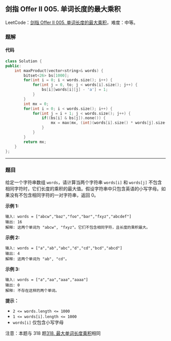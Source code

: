 ## 剑指 Offer II 005. 单词长度的最大乘积

LeetCode：[剑指 Offer II 005. 单词长度的最大乘积](https://leetcode.cn/problems/aseY1I/)，难度：中等。

### 题解

#### 代码

```c++
class Solution {
public:
    int maxProduct(vector<string>& words) {
        bitset<26> bs[1000];
        for(int i = 0; i < words.size(); i++) {
            for(int j = 0, to; j < words[i].size(); j++) {
                bs[i][words[i][j] - 'a'] = 1;
            }
        }
        int mx = 0;
        for(int i = 0; i < words.size(); i++) {
            for(int j = i + 1; j < words.size(); j++) {
                if((bs[i] & bs[j]).none()) {
                    mx = max(mx, (int)(words[i].size() * words[j].size()));
                }
            }
        }
        return mx;
    }
};
```



---



### 题目

给定一个字符串数组 `words`，请计算当两个字符串 `words[i]` 和 `words[j]` 不包含相同字符时，它们长度的乘积的最大值。假设字符串中只包含英语的小写字母。如果没有不包含相同字符的一对字符串，返回 0。

 

**示例 1:**

```
输入: words = ["abcw","baz","foo","bar","fxyz","abcdef"]
输出: 16 
解释: 这两个单词为 "abcw", "fxyz"。它们不包含相同字符，且长度的乘积最大。
```

**示例 2:**

```
输入: words = ["a","ab","abc","d","cd","bcd","abcd"]
输出: 4 
解释: 这两个单词为 "ab", "cd"。
```

**示例 3:**

```
输入: words = ["a","aa","aaa","aaaa"]
输出: 0 
解释: 不存在这样的两个单词。
```

 

**提示：**

- `2 <= words.length <= 1000`
- `1 <= words[i].length <= 1000`
- `words[i]` 仅包含小写字母

 

注意：本题与 318 题[318. 最大单词长度乘积](https://leetcode-cn.com/problems/maximum-product-of-word-lengths/)相同



